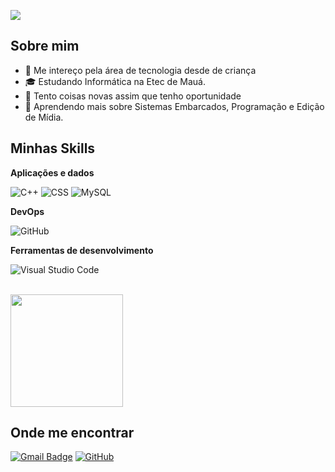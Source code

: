 ![](https://komarev.com/ghpvc/?username=iuricode&color=006bed)

## Sobre mim

- 🤔 Me intereço pela área de tecnologia desde de criança
- 🎓 Estudando Informática na Etec de Mauá.
- 💼 Tento coisas novas assim que tenho oportunidade
- 🌱 Aprendendo mais sobre Sistemas Embarcados, Programação e Edição de Mídia.

## Minhas Skills

**Aplicações e dados**

![C++](https://img.shields.io/badge/-C++-333333?style=flat&logo=C%2B%2B&logoColor=00599C)
![CSS](https://img.shields.io/badge/-CSS-333333?style=flat&logo=CSS3&logoColor=1572B6)
![MySQL](https://img.shields.io/badge/-MySQL-333333?style=flat&logo=mysql)


**DevOps**

![GitHub](https://img.shields.io/badge/-GitHub-333333?style=flat&logo=github)

**Ferramentas de desenvolvimento**

![Visual Studio Code](https://img.shields.io/badge/-Visual%20Studio%20Code-333333?style=flat&logo=visual-studio-code&logoColor=007ACC)

<br/>

<a href="https://github.com/iuricode" title="Perfil do Iuri">
  <img height="180em" src="https://github-readme-stats.vercel.app/api?username=iuricode&theme=dracula&show_icons=true" />
</a>

## Onde me encontrar

[![Gmail Badge](https://img.shields.io/badge/-seuemail@email.com-006bed?style=flat-square&logo=Gmail&logoColor=white&link=mailto:SEU-EMAIL)](mailto:thi_ramalhoalves@outlook.com)
[![GitHub](https://img.shields.io/github/followers/iuricode?label=follow&style=social)](https://github.com/TH14G0-779)
